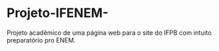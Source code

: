 # Projeto-IFENEM-
Projeto acadêmico de uma página web para o site do IFPB com intuito preparatório pro ENEM. 
